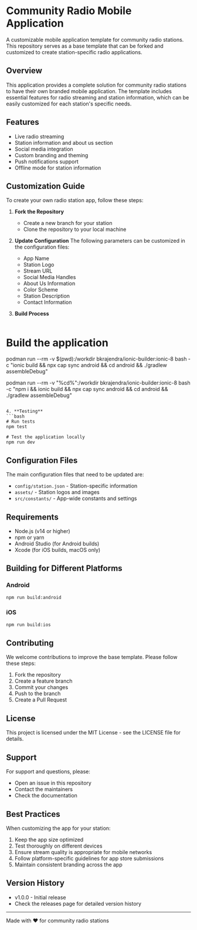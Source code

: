 # Community Radio Mobile Application

A customizable mobile application template for community radio stations. This repository serves as a base template that can be forked and customized to create station-specific radio applications.

## Overview

This application provides a complete solution for community radio stations to have their own branded mobile application. The template includes essential features for radio streaming and station information, which can be easily customized for each station's specific needs.

## Features

- Live radio streaming
- Station information and about us section
- Social media integration
- Custom branding and theming
- Push notifications support
- Offline mode for station information

## Customization Guide

To create your own radio station app, follow these steps:

1. **Fork the Repository**
   - Create a new branch for your station
   - Clone the repository to your local machine

2. **Update Configuration**
   The following parameters can be customized in the configuration files:

   - App Name
   - Station Logo
   - Stream URL
   - Social Media Handles
   - About Us Information
   - Color Scheme
   - Station Description
   - Contact Information

3. **Build Process**
   ```bash
# Build the application
podman run --rm -v $(pwd):/workdir bkrajendra/ionic-builder:ionic-8 bash -c "ionic build && npx cap sync android && cd android && ./gradlew assembleDebug"

podman run --rm -v "%cd%":/workdir bkrajendra/ionic-builder:ionic-8 bash -c "npm i && ionic build && npx cap sync android && cd android && ./gradlew assembleDebug"
   ```

4. **Testing**
   ```bash
   # Run tests
   npm test

   # Test the application locally
   npm run dev
   ```

## Configuration Files

The main configuration files that need to be updated are:

- `config/station.json` - Station-specific information
- `assets/` - Station logos and images
- `src/constants/` - App-wide constants and settings

## Requirements

- Node.js (v14 or higher)
- npm or yarn
- Android Studio (for Android builds)
- Xcode (for iOS builds, macOS only)

## Building for Different Platforms

### Android
```bash
npm run build:android
```

### iOS
```bash
npm run build:ios
```

## Contributing

We welcome contributions to improve the base template. Please follow these steps:

1. Fork the repository
2. Create a feature branch
3. Commit your changes
4. Push to the branch
5. Create a Pull Request

## License

This project is licensed under the MIT License - see the LICENSE file for details.

## Support

For support and questions, please:
- Open an issue in this repository
- Contact the maintainers
- Check the documentation

## Best Practices

When customizing the app for your station:

1. Keep the app size optimized
2. Test thoroughly on different devices
3. Ensure stream quality is appropriate for mobile networks
4. Follow platform-specific guidelines for app store submissions
5. Maintain consistent branding across the app

## Version History

- v1.0.0 - Initial release
- Check the releases page for detailed version history

---

Made with ❤️ for community radio stations 